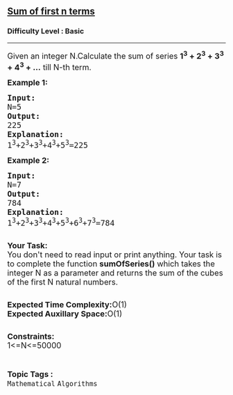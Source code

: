 <h2><a href="https://practice.geeksforgeeks.org/problems/sum-of-first-n-terms5843/1?page=1&difficulty[]=-1&status[]=unsolved&sortBy=submissions">Sum of first n terms</a></h2><h3>Difficulty Level : Basic</h3><hr><div class="problems_problem_content__Xm_eO"><p><span style="font-size: 18px;">Given an integer N.Calculate the sum of series <strong>1<sup>3</sup> + 2<sup>3</sup> + 3<sup>3</sup> + 4<sup>3</sup> + …</strong>&nbsp;till N-th term.</span></p>
<p><strong><span style="font-size: 18px;">Example 1:</span></strong></p>
<pre><span style="font-size: 18px;"><strong>Input:</strong>
N=5
<strong>Output:</strong>
225
<strong>Explanation:</strong>
1<sup>3</sup>+2<sup>3</sup>+3<sup>3</sup>+4<sup>3</sup>+5<sup>3</sup>=225</span></pre>
<p><strong><span style="font-size: 18px;">Example 2:</span></strong></p>
<pre><span style="font-size: 18px;"><strong>Input:</strong>
N=7
<strong>Output:</strong>
784
<strong>Explanation:</strong>
1<sup>3</sup>+2<sup>3</sup>+3<sup>3</sup>+4<sup>3</sup>+5<sup>3</sup>+6<sup>3</sup>+7<sup>3</sup>=784</span></pre>
<p><br><span style="font-size: 18px;"><strong>Your Task:</strong><br>You don't need to read input or print anything. Your task is to complete the function <strong>sumOfSeries()</strong> which takes the integer N as a parameter and returns the sum of the cubes of the first N natural numbers.</span></p>
<p><br><span style="font-size: 18px;"><strong>Expected Time Complexity:</strong>O(1)<br><strong>Expected Auxillary Space:</strong>O(1)</span></p>
<p><br><span style="font-size: 18px;"><strong>Constraints:</strong><br>1&lt;=N&lt;=50000</span></p></div><br><p><span style=font-size:18px><strong>Topic Tags : </strong><br><code>Mathematical</code>&nbsp;<code>Algorithms</code>&nbsp;